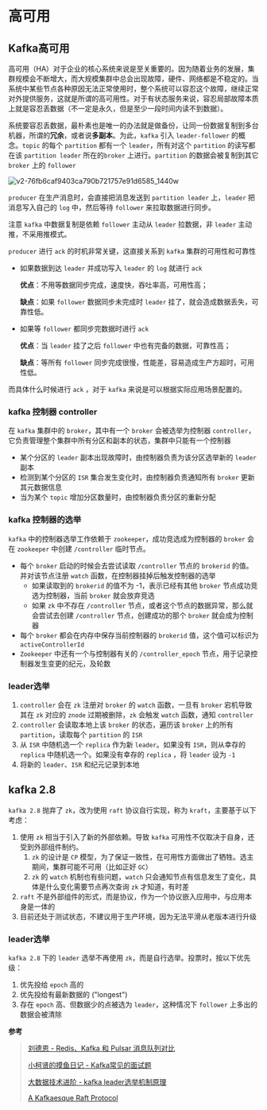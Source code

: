 # 高可用

## Kafka高可用

高可用（HA）对于企业的核心系统来说是至关重要的。因为随着业务的发展，集群规模会不断增大，而大规模集群中总会出现故障，硬件、网络都是不稳定的。当系统中某些节点各种原因无法正常使用时，整个系统可以容忍这个故障，继续正常对外提供服务，这就是所谓的高可用性。对于有状态服务来说，容忍局部故障本质上就是容忍丢数据（不一定是永久，但是至少一段时间内读不到数据）。

系统要容忍丢数据，最朴素也是唯一的办法就是做备份，让同一份数据复制到多台机器，所谓的**冗余**，或者说**多副本**。为此，`kafka` 引入 `leader-follower` 的概念。`topic` 的每个 `partition` 都有一个 `leader`，所有对这个 `partition` 的读写都在该 `partition leader` 所在的`broker` 上进行。`partition` 的数据会被复制到其它 `broker` 上的 `follower`

![v2-76fb6caf9403ca790b721757e91d6585\_1440w](../Kafka/assets/v2-76fb6caf9403ca790b721757e91d6585\_1440w.png)

`producer` 在生产消息时，会直接把消息发送到 `partition leader` 上，`leader` 把消息写入自己的 `log` 中，然后等待 `follower` 来拉取数据进行同步。

注意 `kafka` 中数据复制是依赖 `follower` 主动从 `leader` 拉数据，非 `leader` 主动推，不采用推模式。

`producer` 进行 `ack` 的时机非常关键，这直接关系到 `kafka` 集群的可用性和可靠性

*   如果数据到达 `leader` 并成功写入 `leader` 的 `log` 就进行 `ack`

    **优点**：不用等数据同步完成，速度快，吞吐率高，可用性高；

    **缺点**：如果 `follower` 数据同步未完成时 `leader` 挂了，就会造成数据丢失，可靠性低。
*   如果等 `follower` 都同步完数据时进行 `ack`

    **优点**：当 `leader` 挂了之后 `follower` 中也有完备的数据，可靠性高；

    **缺点**：等所有 `follower` 同步完成很慢，性能差，容易造成生产方超时，可用性低。

而具体什么时候进行 `ack` ，对于 `kafka` 来说是可以根据实际应用场景配置的。

### kafka 控制器 controller

在 `kafka` 集群中的 `broker`，其中有一个 `broker` 会被选举为控制器 `controller`，它负责管理整个集群中所有分区和副本的状态，集群中只能有一个控制器

* 某个分区的 `leader` 副本出现故障时，由控制器负责为该分区选举新的 `leader` 副本
* 检测到某个分区的 `ISR` 集合发生变化时，由控制器负责通知所有 `broker` 更新其元数据信息
* 当为某个 `topic` 增加分区数量时，由控制器负责分区的重新分配

### kafka 控制器的选举

`kafka` 中的控制器选举工作依赖于 `zookeeper`，成功竞选成为控制器的 `broker` 会在 `zookeeper` 中创建 `/controller` 临时节点。

* 每个 `broker` 启动的时候会去尝试读取 `/controller` 节点的 `brokerid` 的值。并对该节点注册 `watch` 函数，在控制器挂掉后触发控制器的选举
  * 如果读取到的 `brokerid` 的值不为 -1，表示已经有其他 `broker` 节点成功竞选为控制器，当前 `broker` 就会放弃竞选
  * 如果 `zk` 中不存在 `/controller` 节点，或者这个节点的数据异常，那么就会尝试去创建 `/controller` 节点，创建成功的那个 `broker` 就会成为控制器
* 每个 `broker` 都会在内存中保存当前控制器的 `brokerid` 值，这个值可以标识为 `activeControllerId`
* `Zookeeper` 中还有一个与控制器有关的 `/controller_epoch` 节点，用于记录控制器发生变更的纪元，及轮数

### leader选举

1. `controller` 会在 `zk` 注册对 `broker` 的 `watch` 函数，一旦有 `broker` 宕机导致其在 `zk` 对应的 `znode` 过期被删除，`zk` 会触发 `watch` 函数，通知 `controller`
2. `controller` 会读取本地上该 `broker` 的状态，遍历该 `broker` 上的所有 `partition`，读取每个 `partition` 的 `ISR`
3. 从 `ISR` 中随机选一个 `replica` 作为新 `leader`。如果没有 `ISR`，则从幸存的 `replica` 中随机选一个。如果没有幸存的 `replica` ，将 `leader` 设为 `-1`
4. 将新的 `leader`、`ISR` 和纪元记录到本地

## kafka 2.8

`kafka 2.8` 抛弃了 `zk`，改为使用 `raft` 协议自行实现，称为 `kraft`，主要基于以下考虑：

1. 使用 `zk` 相当于引入了新的外部依赖。导致 `kafka` 可用性不仅取决于自身，还受到外部组件制约。
   1. `zk` 的设计是 `CP` 模型，为了保证一致性，在可用性方面做出了牺牲。选主期间，集群可能不可用（比如正好 `GC`）
   2. `zk` 的 `watch` 机制也有些问题，`watch` 只会通知节点有信息发生了变化，具体是什么变化需要节点再次查询 `zk` 才知道，有时差
2. `raft` 不是外部组件的形式，而是协议，作为一个协议嵌入应用中，与应用本身是一体的
3. 目前还处于测试状态，不建议用于生产环境，因为无法平滑从老版本进行升级

### leader选举

`kafka 2.8` 下的 `leader` 选举不再使用 `zk`，而是自行选举。投票时，按以下优先级：

1. 优先投给 `epoch` 高的
2. 优先投给有最新数据的 ("longest")
3. 存在 `epoch` 高、但数据少的点被选为 `leader`，这种情况下 `follower` 上多出的数据会被清除

**参考**

> [刘德恩 - Redis、Kafka 和 Pulsar 消息队列对比](https://mp.weixin.qq.com/s/LNQ1YvhnviKPGNsQx2A4cQ)
>
> [小柯贤的摸鱼日记 - Kafka常见的面试题](https://zhuanlan.zhihu.com/p/399185296)
>
> [大数据技术进阶 - kafka leader选举机制原理](https://www.jianshu.com/p/1f02328a4f2e)
>
> [A Kafkaesque Raft Protocol](https://www.confluent.io/events/kafka-summit-europe-2021/a-kafkaesque-raft-protocol/)
